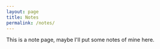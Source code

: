 ```yaml
---
layout: page
title: Notes
permalink: /notes/
---
```


This is a note page, maybe I'll put some notes of mine here.